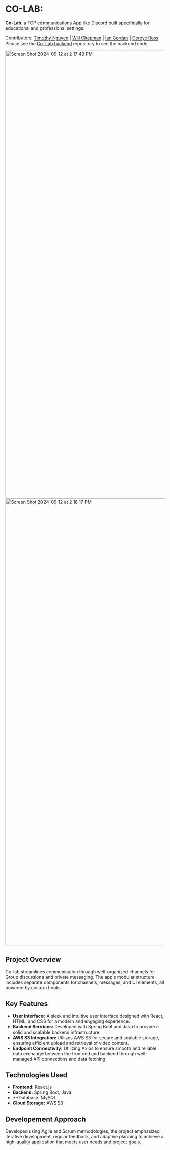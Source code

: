 # CO-LAB: 

**Co-Lab**, a TCP communications App like Discord built specifically for educational and professional settings.

Contributors: [Timothy Nguyen]() | [Will Chapman](https://github.com/wpc3) | [Ian Gordan](https://github.com/igordon215) | [Coreye Ross](https://github.com/coreyeross25)
Please see the [Co-Lab backend](https://github.com/ttxlnguyen/Final) repository to see the backend code.


<img width="1416" alt="Screen Shot 2024-09-12 at 2 17 49 PM" src="https://github.com/user-attachments/assets/199cd27f-2fb2-4c46-8176-d80ac4294515">
<img width="1414" alt="Screen Shot 2024-09-12 at 2 18 17 PM" src="https://github.com/user-attachments/assets/52d4ce5f-e60f-4cdc-8067-b22167918348">

## Project Overview
Co-lab streamlines communication through well-organized channels for Group discussions and private messaging. The app's modular structure includes separate components for channels, messages, and UI elements, all powered by custom hooks.

## Key Features
- **User Interface:** A sleek and intuitive user interface designed with React, HTML, and CSS for a modern and engaging experience.
- **Backend Services:** Developed with Spring Boot and Java to provide a solid and scalable backend infrastructure.
- **AWS S3 Integration:** Utilizes AWS S3 for secure and scalable storage, ensuring efficient upload and retrieval of video content.
- **Endpoint Connectivity:** Utilizing Axios to ensure smooth and reliable data exchange between the frontend and backend through well-managed API connections and data fetching.

## Technologies Used
- **Frontend:** React.js
- **Backend:** Spring Boot, Java
- **Database: MySQL
- **Cloud Storage:** AWS S3

## Developement Approach
Developed using Agile and Scrum methodologies, the project emphasized iterative development, regular feedback, and adaptive planning to achieve a high-quality application that meets user needs and project goals.
